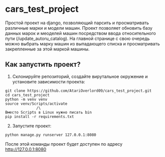 # cars_test_project

Простой проект на django, позволяющий парсить и просматривать различные марки и модели машин.
Проект позволяет обновить базу данных марок и меоделей машин посредством ввода относительного пути (/update_autoru_catalog).
На главной странице с свою очередь можно выбрать марку машин из выпадающего списка и просматривать закрепленные за этой маркой машины.

## Как запустить проект?

1. Склонируйте репозиторий, создайте вирутальное окружение и установите зависимости проекта:
```
git clone https://github.com/AtariOverlord09/cars_test_project.git
cd cars_test_project
python -m venv venv
source venv/Scripts/activate
              /\
Вместо Scripts в Linux нужно писать bin
pip install -r requirements.txt
```
2. Запустите проект:
```
python manage.py runserver 127.0.0.1:8080
```
После этой команды проект будет доступен по адресу http://127.0.0.1:8080
